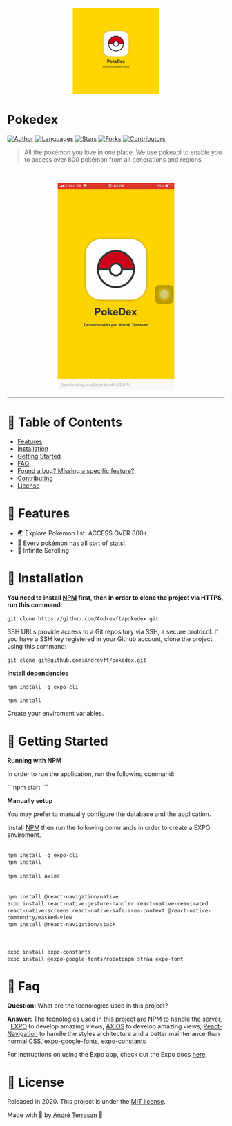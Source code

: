 

<p align="center">
   <img src=".github/splash.png" width="200"/>
</p>

# Pokedex



[![Author](https://img.shields.io/badge/author-Andrevft-D54F44?style=flat-square)](https://github.com/Andrevft)
[![Languages](https://img.shields.io/github/languages/count/Andrevft/pokedex?color=%23D54F44&style=flat-square)](#)
[![Stars](https://img.shields.io/github/stars/Andrevft/pokedex?color=D54F44&style=flat-square)](https://github.com/Andrevft/pokedex/stargazers)
[![Forks](https://img.shields.io/github/forks/Andrevft/pokedex?color=%23D54F44&style=flat-square)](https://github.com/Andrevft/pokedex/network/members)
[![Contributors](https://img.shields.io/github/contributors/Andrevft/pokedex?color=D54F44&style=flat-square)](https://github.com/Andrevft/pokedex/graphs/contributors)


> All the pokémon you love in one place. We use pokeapi to enable you to access over 800 pokémon from all generations and regions. 

<br />
<p align="center"><img src=".github/start.gif?raw=true"/></p>


---

# :pushpin: Table of Contents

* [Features](#rocket-features)
* [Installation](#construction_worker-installation)
* [Getting Started](#runner-getting-started)
* [FAQ](#postbox-faq)
* [Found a bug? Missing a specific feature?](#bug-issues)
* [Contributing](#tada-contributing)
* [License](#closed_book-license)


# :rocket: Features

* 🌏 Explore Pokemon list. ACCESS OVER 800+.
* 📨 Every pokémon has all sort of stats!.
* 📄 Infinite Scrolling


# :construction_worker: Installation

**You need to install [NPM](https://yarnpkg.com/) first, then in order to clone the project via HTTPS, run this command:**

```git clone https://github.com/Andrevft/pokedex.git```

SSH URLs provide access to a Git repository via SSH, a secure protocol. If you have a SSH key registered in your Github account, clone the project using this command:

```git clone git@github.com:Andrevft/pokedex.git```

**Install dependencies**

```npm install -g expo-cli```

```npm install```

Create your enviroment variables.


# :runner: Getting Started

**Running with NPM**

In order to run the application, run the following command:

```npm start````


**Manually setup**

You may prefer to manually configure the database and the application.

Install [NPM](https://www.postgresql.org/) then run the following commands in order to create a EXPO enviroment.

```

npm install -g expo-cli
npm install

npm install axios


npm install @react-navigation/native
expo install react-native-gesture-handler react-native-reanimated react-native-screens react-native-safe-area-context @react-native-community/masked-view
npm install @react-navigation/stack



expo install expo-constants
expo install @expo-google-fonts/robotonpm straa expo-font
```


# :postbox: Faq

**Question:** What are the tecnologies used in this project?

**Answer:** The tecnologies used in this project are [NPM](http://expressjs.com/en/) to handle the server, , [EXPO](https://mozilla.github.io/nunjucks/templating.html) to develop amazing views, [AXIOS](https://mozilla.github.io/nunjucks/templating.html) to develop amazing views, [React-Navigation](https://sass-lang.com/documentation/syntax) to handle the styles architecture and a better maintenance than normal CSS, [expo-google-fonts](https://sass-lang.com/documentation/syntax), [expo-constants](https://sass-lang.com/documentation/syntax)

For instructions on using the Expo app, check out the Expo docs [here](https://docs.expo.io/versions/latest/).

##


# :closed_book: License

Released in 2020.
This project is under the [MIT license](https://github.com/Andrevft/pokedex/blob/master/LICENSE).

Made with 💛 by [André Terrasan](https://github.com/Andrevft) 🚀



